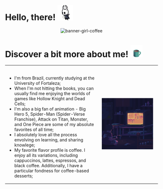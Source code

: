 # Hello, there! <a href="https://gamebanana.com/sprays/79875"><img src="assets/hk.gif" width="50" height="50"></a> 
<div align="center">
  <img src="assets/bg (2).gif" alt="banner-girl-coffee">
</div>

# Discover a bit more about me!  <img src="assets/coffee.gif" width="40" height="40">
<table>
  <tr>
    <td valign="top" width="60%">
      <ul>
        <br>
        <li>I'm from Brazil, currently studying at the University of Fortaleza;</li>
        <li>When I'm not hitting the books, you can usually find me enjoying the worlds of games like Hollow Knight and Dead Cells;</li>
        <li>I'm also a big fan of animation - Big Hero 5, Spider-Man (Spider-Verse Franchise), Attack on Titan, Monster, and One Piece are some of my absolute favorites of all time;</li>
        <li>I absolutely love all the process envolving on learning, and sharing knowlege;</li>
        <li>My favorite flavor profile is coffee. I enjoy all its variations, including cappuccinos, lattes, espressos, and black coffee. Additionally, I have a particular fondness for coffee-based desserts;</li>
      </ul>
    </td>
    <td valign="center" width="50%" align="center">
      <img src="assets/game.gif" alt="gif games" style="max-width: 90%;">
    </td>
  </tr>
</table>
